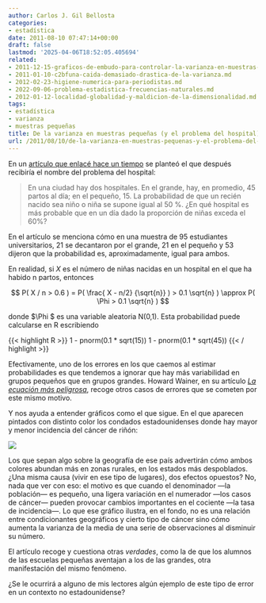 ```yaml
---
author: Carlos J. Gil Bellosta
categories:
- estadística
date: 2011-08-10 07:47:14+00:00
draft: false
lastmod: '2025-04-06T18:52:05.405694'
related:
- 2011-12-15-graficos-de-embudo-para-controlar-la-varianza-en-muestras-pequenas.md
- 2011-01-10-c2bfuna-caida-demasiado-drastica-de-la-varianza.md
- 2012-02-23-higiene-numerica-para-periodistas.md
- 2022-09-06-problema-estadistica-frecuencias-naturales.md
- 2012-01-12-localidad-globalidad-y-maldicion-de-la-dimensionalidad.md
tags:
- estadística
- varianza
- muestras pequeñas
title: De la varianza en muestras pequeñas (y el problema del hospital)
url: /2011/08/10/de-la-varianza-en-muestras-pequenas-y-el-problema-del-hospital/
---
```


En un [artículo que enlacé hace un tiempo](https://datanalytics.com/2011/04/27/incertidumbre-juicios-y-sesgos/) se planteó el que después recibiría el nombre del problema del hospital:


>En una ciudad hay dos hospitales. En el grande, hay, en promedio, 45 partos al día; en el pequeño, 15. La probabilidad de que un recién nacido sea niño o niña se supone igual al 50 %. ¿En qué hospital es más probable que en un día dado la proporción de niñas exceda el 60%?


En el artículo se menciona cómo en una muestra de 95 estudiantes universitarios, 21 se decantaron por el grande, 21 en el pequeño y 53 dijeron que la probabilidad es, aproximadamente, igual para ambos.

En realidad, si $X$ es el número de niñas nacidas en un hospital en el que ha habido n partos, entonces


$$ P( X / n > 0.6 ) = P( \frac{ X - n/2} {\sqrt{n}} ) > 0.1 \sqrt{n} ) \approx P( \Phi > 0.1 \sqrt{n} ) $$


donde $\Phi $ es una variable aleatoria N(0,1). Esta probabilidad puede calcularse en R escribiendo







{{< highlight R >}}
1 - pnorm(0.1 * sqrt(15))
1 - pnorm(0.1 * sqrt(45))
{{< / highlight >}}







Efectivamente, uno de los errores en los que caemos al estimar probabilidades es que tendemos a ignorar que hay más variabilidad en grupos pequeños que en grupos grandes. Howard Wainer, en su artículo [_La ecuación más peligrosa_](http://www.americanscientist.org/issues/feature/the-most-dangerous-equation), recoge otros casos de errores que se cometen por este mismo motivo.

Y nos ayuda a entender gráficos como el que sigue. En el que aparecen pintados con distinto color los condados estadounidenses donde hay mayor y menor incidencia del cáncer de riñón:

[![](/wp-uploads/2011/08/kidney_cancer_map.gif)
](/wp-uploads/2011/08/kidney_cancer_map.gif)

Los que sepan algo sobre la geografía de ese país advertirán cómo ambos colores abundan más en zonas rurales, en los estados más despoblados. ¿Una misma causa (vivir en ese tipo de lugares), dos efectos opuestos? No, nada que ver con eso: el motivo es que cuando el denominador —la población— es pequeño, una ligera variación en el numerador —los casos de cáncer— pueden provocar cambios importantes en el cociente —la tasa de incidencia—. Lo que ese gráfico ilustra, en el fondo, no es una relación entre condicionantes geográficos y cierto tipo de cáncer sino cómo aumenta la varianza de la media de una serie de observaciones al disminuir su número.

El artículo recoge y cuestiona otras _verdades_, como la de que los alumnos de las escuelas pequeñas aventajan a los de las grandes, otra manifestación del mismo fenómeno.

¿Se le ocurrirá a alguno de mis lectores algún ejemplo de este tipo de error en un contexto no estadounidense?